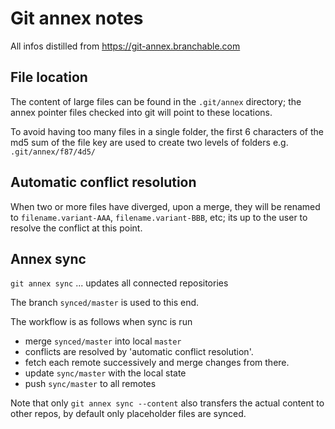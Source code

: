 # Git annex notes

All infos distilled from https://git-annex.branchable.com

## File location

The content of large files can be found in the `.git/annex` directory; the annex pointer files checked into git will point to these locations.

To avoid having too many files in a single folder, the first 6 characters of the md5 sum of the file key are used to create two levels of folders e.g. `.git/annex/f87/4d5/`

## Automatic conflict resolution

When two or more files have diverged, upon a merge, they will be renamed to
`filename.variant-AAA`, `filename.variant-BBB`, etc; its up to the user to 
resolve the conflict at this point.

## Annex sync
`git annex sync` ... updates all connected repositories

The branch `synced/master` is used to this end.

The workflow is as follows when sync is run
- merge `synced/master` into local `master`
- conflicts are resolved by 'automatic conflict resolution'.
- fetch each remote successively and merge changes from there.
- update `sync/master` with the local state
- push `sync/master` to all remotes

Note that only `git annex sync --content` also transfers the actual content to other repos, by default only placeholder files are synced.
